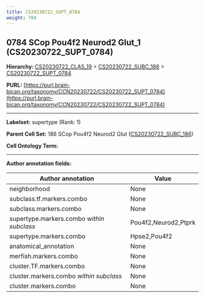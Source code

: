 ```yaml
---
title: CS20230722_SUPT_0784
weight: 784
---
```

## 0784 SCop Pou4f2 Neurod2 Glut_1 (CS20230722_SUPT_0784)
<b>Hierarchy: </b>
[CS20230722_CLAS_19](../CS20230722_CLAS_19) >
[CS20230722_SUBC_186](../CS20230722_SUBC_186) >
[CS20230722_SUPT_0784](../CS20230722_SUPT_0784)

**PURL:** [https://purl.brain-bican.org/taxonomy/CCN20230722/CS20230722_SUPT_0784](https://purl.brain-bican.org/taxonomy/CCN20230722/CS20230722_SUPT_0784)

---


**Labelset:** supertype (Rank: 1)

**Parent Cell Set:** 186 SCop Pou4f2 Neurod2 Glut ([CS20230722_SUBC_186](../CS20230722_SUBC_186))



**Cell Ontology Term:** 

[MARKER GENES.]: #


---

[TRANSFERRED ANNOTATIONS.]: #


[AUTHOR ANNOTATION FIELDS.]: #


**Author annotation fields:**

| Author annotation | Value |
|-------------------|-------|
|neighborhood|None|
|subclass.tf.markers.combo|None|
|subclass.markers.combo|None|
|supertype.markers.combo _within subclass_|Pou4f2,Neurod2,Ptprk|
|supertype.markers.combo|Hpse2,Pou4f2|
|anatomical_annotation|None|
|merfish.markers.combo|None|
|cluster.TF.markers.combo|None|
|cluster.markers.combo _within subclass_|None|
|cluster.markers.combo|None|
